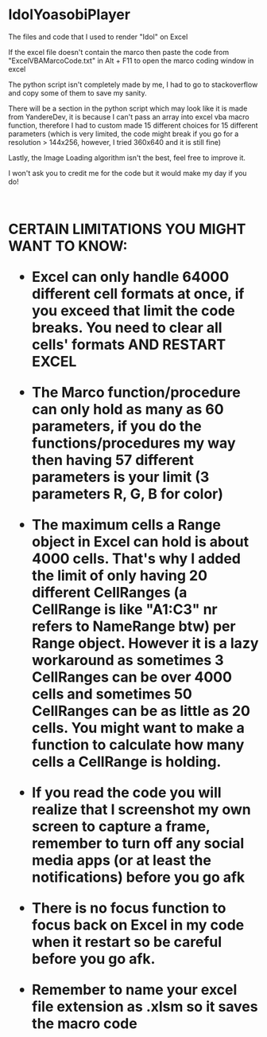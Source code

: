 # IdolYoasobiPlayer
The files and code that I used to render "Idol" on Excel

If the excel file doesn't contain the marco then paste the code from "ExcelVBAMarcoCode.txt" in
Alt + F11 to open the marco coding window in excel

The python script isn't completely made by me, I had to go to stackoverflow and copy some of them 
to save my sanity. 

There will be a section in the python script which may look like it is made from YandereDev, it is 
because I can't pass an array into excel vba macro function, therefore I had to custom made 15
different choices for 15 different parameters (which is very limited, the code might break if you
go for a resolution > 144x256, however, I tried 360x640 and it is still fine)

Lastly, the Image Loading algorithm isn't the best, feel free to improve it.

I won't ask you to credit me for the code but it would make my day if you do!

<br>
<b><h1>CERTAIN LIMITATIONS YOU MIGHT WANT TO KNOW: <h1\><b\>
  
- Excel can only handle 64000 different cell formats at once, if you exceed that limit
the code breaks. You need to clear all cells' formats AND RESTART EXCEL

- The Marco function/procedure can only hold as many as 60 parameters, if you do the
functions/procedures my way then having 57 different parameters is your limit (3
parameters R, G, B for color)

- The maximum cells a Range object in Excel can hold is about 4000 cells. That's why
I added the limit of only having 20 different CellRanges (a CellRange is like "A1:C3"
nr refers to NameRange btw) per Range object. However it is a lazy workaround as
sometimes 3 CellRanges can be over 4000 cells and sometimes 50 CellRanges can be as 
little as 20 cells. You might want to make a function to calculate how many cells
a CellRange is holding.

- If you read the code you will realize that I screenshot my own screen to capture
a frame, remember to turn off any social media apps (or at least the notifications)
before you go afk

- There is no focus function to focus back on Excel in my code when it restart so
be careful before you go afk.

- Remember to name your excel file extension as .xlsm so it saves the macro code
